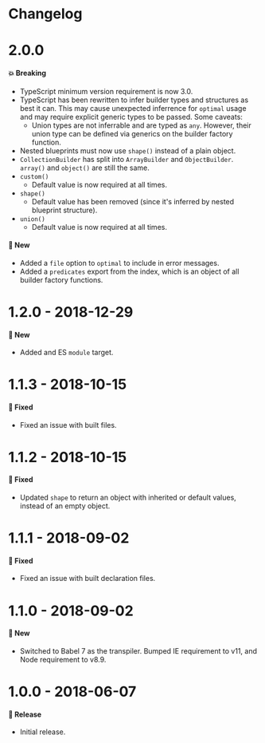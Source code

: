 # Changelog

# 2.0.0

#### 💥 Breaking

- TypeScript minimum version requirement is now 3.0.
- TypeScript has been rewritten to infer builder types and structures as best it can. This may cause
  unexpected inferrence for `optimal` usage and may require explicit generic types to be passed.
  Some caveats:
  - Union types are not inferrable and are typed as `any`. However, their union type can be defined
    via generics on the builder factory function.
- Nested blueprints must now use `shape()` instead of a plain object.
- `CollectionBuilder` has split into `ArrayBuilder` and `ObjectBuilder`. `array()` and `object()`
  are still the same.
- `custom()`
  - Default value is now required at all times.
- `shape()`
  - Default value has been removed (since it's inferred by nested blueprint structure).
- `union()`
  - Default value is now required at all times.

#### 🚀 New

- Added a `file` option to `optimal` to include in error messages.
- Added a `predicates` export from the index, which is an object of all builder factory functions.

# 1.2.0 - 2018-12-29

#### 🚀 New

- Added and ES `module` target.

# 1.1.3 - 2018-10-15

#### 🐞 Fixed

- Fixed an issue with built files.

# 1.1.2 - 2018-10-15

#### 🐞 Fixed

- Updated `shape` to return an object with inherited or default values, instead of an empty object.

# 1.1.1 - 2018-09-02

#### 🐞 Fixed

- Fixed an issue with built declaration files.

# 1.1.0 - 2018-09-02

#### 🚀 New

- Switched to Babel 7 as the transpiler. Bumped IE requirement to v11, and Node requirement to v8.9.

# 1.0.0 - 2018-06-07

#### 🎉 Release

- Initial release.
